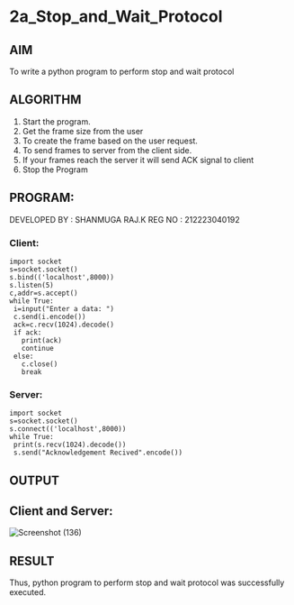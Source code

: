 # 2a_Stop_and_Wait_Protocol

## AIM 
To write a python program to perform stop and wait protocol
## ALGORITHM
1. Start the program.
2. Get the frame size from the user
3. To create the frame based on the user request.
4. To send frames to server from the client side.
5. If your frames reach the server it will send ACK signal to client
6. Stop the Program
## PROGRAM:
DEVELOPED BY : SHANMUGA RAJ.K 
REG NO : 212223040192
### Client:
```
import socket
s=socket.socket()
s.bind(('localhost',8000))
s.listen(5)
c,addr=s.accept()
while True:
 i=input("Enter a data: ")
 c.send(i.encode())
 ack=c.recv(1024).decode()
 if ack:
   print(ack)
   continue
 else:
   c.close()
   break
```
### Server:
```
import socket
s=socket.socket()
s.connect(('localhost',8000))
while True:
 print(s.recv(1024).decode())
 s.send("Acknowledgement Recived".encode())
```
## OUTPUT
## Client and Server:
![Screenshot (136)](https://github.com/K-Shanmugaraj/2a_Stop_and_Wait_Protocol/assets/144870425/c3a999bb-c663-42c5-8f50-34e04df56319)

## RESULT
Thus, python program to perform stop and wait protocol was successfully executed.
